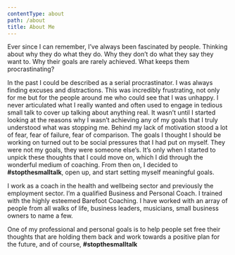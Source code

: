 ```yaml
---
contentType: about
path: /about
title: About Me
---
```

Ever since I can remember, I’ve always been fascinated by people. Thinking about why they do what they do. Why they don’t do what they say they want to. Why their goals are rarely achieved. What keeps them procrastinating?

In the past I could be described as a serial procrastinator. I was always finding excuses and distractions. This was incredibly frustrating, not only for me but for the people around me who could see that I was unhappy. I never articulated what I really wanted and often used to engage in tedious small talk to cover up talking about anything real. It wasn’t until I started looking at the reasons why I wasn’t achieving any of my goals that I truly understood what was stopping me. Behind my lack of motivation stood a lot of fear, fear of failure, fear of comparison. The goals I thought I should be working on turned out to be social pressures that I had put on myself. They were not my goals, they were someone else’s. It’s only when I started to unpick these thoughts that I could move on, which I did through the wonderful medium of coaching. From then on, I decided to **\#stopthesmalltalk**, open up, and start setting myself meaningful goals.

I work as a coach in the health and wellbeing sector and previously the employment sector. I’m a qualified Business and Personal Coach. I trained with the highly esteemed Barefoot Coaching. I have worked with an array of people from all walks of life, business leaders, musicians, small business owners to name a few.

One of my professional and personal goals is to help people set free their thoughts that are holding them back and work towards a positive plan for the future, and of course, **\#stopthesmalltalk**